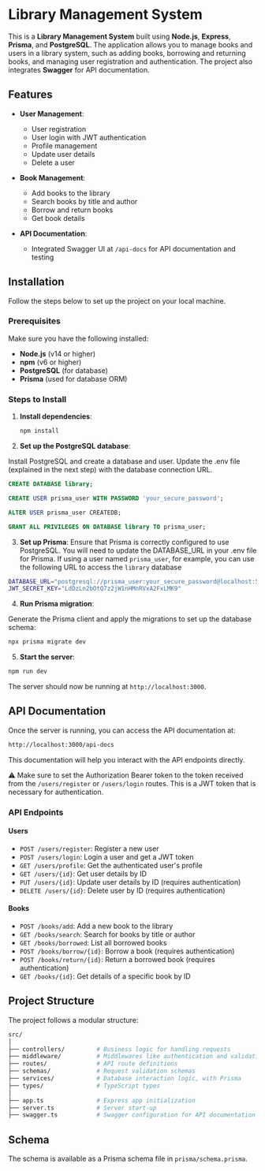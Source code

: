 # Library Management System

This is a **Library Management System** built using **Node.js**, **Express**, **Prisma**, and **PostgreSQL**. The application allows you to manage books and users in a library system, such as adding books, borrowing and returning books, and managing user registration and authentication. The project also integrates **Swagger** for API documentation.

## Features

- **User Management**:

  - User registration
  - User login with JWT authentication
  - Profile management
  - Update user details
  - Delete a user

- **Book Management**:

  - Add books to the library
  - Search books by title and author
  - Borrow and return books
  - Get book details

- **API Documentation**:
  - Integrated Swagger UI at `/api-docs` for API documentation and testing

## Installation

Follow the steps below to set up the project on your local machine.

### Prerequisites

Make sure you have the following installed:

- **Node.js** (v14 or higher)
- **npm** (v6 or higher)
- **PostgreSQL** (for database)
- **Prisma** (used for database ORM)

### Steps to Install

1. **Install dependencies**:

   ```bash
   npm install
   ```

2. **Set up the PostgreSQL database**:

Install PostgreSQL and create a database and user.
Update the .env file (explained in the next step) with the database connection URL.

```sql
CREATE DATABASE library;
```

```sql
CREATE USER prisma_user WITH PASSWORD 'your_secure_password';
```

```sql
ALTER USER prisma_user CREATEDB;
```

```sql
GRANT ALL PRIVILEGES ON DATABASE library TO prisma_user;
```

3. **Set up Prisma**:
   Ensure that Prisma is correctly configured to use PostgreSQL. You will need to update the DATABASE_URL in your .env file for Prisma. If using a user named `prisma_user`, for example, you can use the following URL to access the `library` database

```bash
DATABASE_URL="postgresql://prisma_user:your_secure_password@localhost:5432/library"
JWT_SECRET_KEY="LdDzLn2bOtQ7z2jW1nHMnRVxA2FxLMK9"
```

4. **Run Prisma migration**:

Generate the Prisma client and apply the migrations to set up the database schema:

```bash
npx prisma migrate dev
```

5. **Start the server**:

```bash
npm run dev
```

The server should now be running at `http://localhost:3000`.

## API Documentation

Once the server is running, you can access the API documentation at:

```bash
http://localhost:3000/api-docs
```

This documentation will help you interact with the API endpoints directly.

⚠️ Make sure to set the Authorization Bearer token to the token received from the `/users/register` or `/users/login` routes. This is a JWT token that is necessary for authentication.

### API Endpoints

#### Users

- `POST /users/register`: Register a new user
- `POST /users/login`: Login a user and get a JWT token
- `GET /users/profile`: Get the authenticated user's profile
- `GET /users/{id}`: Get user details by ID
- `PUT /users/{id}`: Update user details by ID (requires authentication)
- `DELETE /users/{id}`: Delete user by ID (requires authentication)

#### Books

- `POST /books/add`: Add a new book to the library
- `GET /books/search`: Search for books by title or author
- `GET /books/borrowed`: List all borrowed books
- `POST /books/borrow/{id}`: Borrow a book (requires authentication)
- `POST /books/return/{id}`: Return a borrowed book (requires authentication)
- `GET /books/{id}`: Get details of a specific book by ID

## Project Structure

The project follows a modular structure:

```bash
src/
│
├── controllers/         # Business logic for handling requests
├── middleware/          # Middlewares like authentication and validation
├── routes/              # API route definitions
├── schemas/             # Request validation schemas
├── services/            # Database interaction logic, with Prisma
├── types/               # TypeScript types
│
├── app.ts               # Express app initialization
├── server.ts            # Server start-up
├── swagger.ts           # Swagger configuration for API documentation
```

## Schema

The schema is available as a Prisma schema file in `prisma/schema.prisma`.
